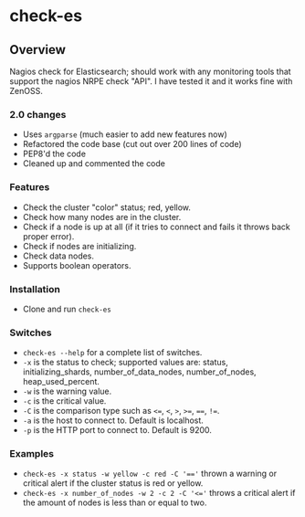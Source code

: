 # check-es

## Overview
Nagios check for Elasticsearch; should work with any monitoring tools that support the nagios NRPE check "API". I have tested it and it works fine with ZenOSS.

### 2.0 changes
- Uses `argparse` (much easier to add new features now)
- Refactored the code base (cut out over 200 lines of code)
- PEP8'd the code
- Cleaned up and commented the code

### Features
* Check the cluster "color" status; red, yellow.
* Check how many nodes are in the cluster.
* Check if a node is up at all (if it tries to connect and fails it throws back proper error).
* Check if nodes are initializing.
* Check data nodes.
* Supports boolean operators.

### Installation
* Clone and run `check-es`

### Switches
* `check-es --help` for a complete list of switches.
* `-x` is the status to check; supported values are: status, initializing_shards, number_of_data_nodes, number_of_nodes, heap_used_percent.
* `-w` is the warning value.
* `-c` is the critical value.
* `-C` is the comparison type such as `<=`, `<`, `>`, `>=`, `==`, `!=`.
* `-a` is the host to connect to. Default is localhost.
* `-p` is the HTTP port to connect to. Default is 9200.

### Examples
* `check-es -x status -w yellow -c red -C '=='` thrown a warning or critical alert if the cluster status is red or yellow.
* `check-es -x number_of_nodes -w 2 -c 2 -C '<='` throws a critical alert if the amount of nodes is less than or equal to two.
